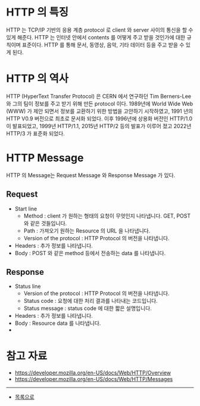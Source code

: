 # HTTP 의 특징

HTTP 는 TCP/IP 기반의 응용 계층 protocol 로 client 와 server 사이의 통신을 할 수 있게 해준다. HTTP 는 인터넷 안에서 contents 를 어떻게 주고 받을 것인가에 대한 규칙이며 표준이다. HTTP 를 통해 문서, 동영상, 음악, 기타 데이터 등을 주고 받을 수 있게 된다.

# HTTP 의 역사

HTTP (HyperText Transfer Protocol) 은 CERN 에서 연구하던 Tim Berners-Lee와 그의 팀이 정보를 주고 받기 위해 만든 protocol 이다. 1989년에 World Wide Web (WWW) 가 제안 되면서 정보를 교환하기 위한 방법을 고안하기 시작하였고, 1991 년의 HTTP V0.9 버전으로 최초로 문서화 되었다. 이후 1996년에 상용화 버전인 HTTP/1.0 이 발표되었고, 1999년 HTTP/1.1, 2015년 HTTP/2 등의 발표가 이루어 졌고 2022년 HTTP/3 가 표준화 되었다.

# HTTP Message

HTTP 의 Message는 Request Message 와 Response Message 가 있다.

## Request

- Start line
    - Method : client 가 원하는 형태의 요청이 무엇인지 나타냅니다. GET, POST 와 같은 것들입니다.
    - Path : 가져오기 원하는 Resource 의 URL 을 나타냅니다.
    - Version of the protocol : HTTP Protocol 의 버전을 나타냅니다.
- Headers : 추가 정보를 나타냅니다.
- Body : POST 와 같은 method  등에서 전송하는 data 를 나타냅니다.

## Response

- Status line
    - Version of the protocol : HTTP Protocol 의 버전을 나타냅니다.
    - Status code : 요청에 대한 처리 결과를 나타내는 코드입니다.
    - Status message : status code 에 대한 짧은 설명입니다.
- Headers : 추가 정보를 나타냅니다.
- Body : Resource data 를 나타냅니다.
- 
# 참고 자료

- <https://developer.mozilla.org/en-US/docs/Web/HTTP/Overview>
- <https://developer.mozilla.org/en-US/docs/Web/HTTP/Messages>

---

- [목록으로](../README.md#internet)

